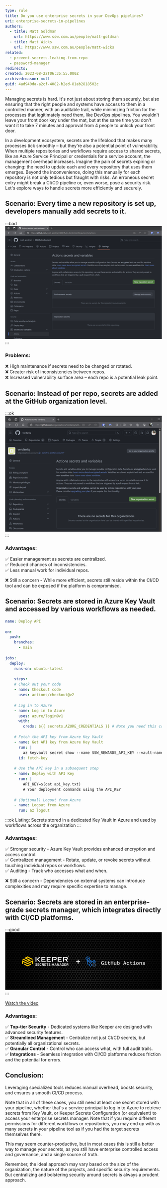 ```yaml
---
type: rule
title: Do you use enterprise secrets in your DevOps pipelines?
uri: enterprise-secrets-in-pipelines
authors:
  - title: Matt Goldman
    url: https://www.ssw.com.au/people/matt-goldman
  - title: Matt Wicks
    url: https://www.ssw.com.au/people/matt-wicks
related:
  - prevent-secrets-leaking-from-repo
  - password-manager
redirects:
created: 2023-08-22T06:35:55.000Z
archivedreason: null
guid: 4ad940da-a2cf-4082-b2ed-81ab2818502c
---
```


Managing secrets is hard. It's not just about storing them securely, but also ensuring that the right people and systems have access to them in a controlled manner, with an auditable trail, while minimizing friction for the processes that legitimately need them, like DevOps pipelines. You wouldn't leave your front door key under the mat, but at the same time you don't want it to take 7 minutes and approval from 4 people to unlock your front door.

<!--endintro-->

In a development ecosystem, secrets are the lifeblood that makes many processes tick smoothly – but they're also a potential point of vulnerability. When multiple repositories and workflows require access to shared secrets, like an Azure Service Principal or credentials for a service account, the management overhead increases. Imagine the pain of secrets expiring or changing: the need to update each and every repository that uses them emerges. Beyond the inconvenience, doing this manually for each repository is not only tedious but fraught with risks. An erroneous secret entry might break a CI/CD pipeline or, even worse, pose a security risk. Let's explore ways to handle secrets more efficiently and securely.

## Scenario: Every time a new repository is set up, developers manually add secrets to it.


:::bad
![Figure: Secrets added to each repository](repo-secrets.png)
:::

### Problems:

❌ High maintenance if secrets need to be changed or rotated.\
❌ Greater risk of inconsistencies between repos.\
❌ Increased vulnerability surface area – each repo is a potential leak point.



## Scenario: Instead of per repo, secrets are added at the GitHub organization level.

:::ok
![Figure: Secrets added to the GitHub organization](org-secrets.png)
:::

### Advantages:

✅ Easier management as secrets are centralized.\
✅ Reduced chances of inconsistencies.\
✅ Less manual work for individual repos.

❌ Still a concern - While more efficient, secrets still reside within the CI/CD tool and can be exposed if the platform is compromised.


## Scenario: Secrets are stored in Azure Key Vault and accessed by various workflows as needed.

```yaml
name: Deploy API

on:
  push:
    branches:
      - main

jobs:
  deploy:
    runs-on: ubuntu-latest

    steps:
    # Check out your code
    - name: Checkout code
      uses: actions/checkout@v2

    # Log in to Azure
    - name: Log in to Azure
      uses: azure/login@v1
      with:
        creds: ${{ secrets.AZURE_CREDENTIALS }} # Note you need this credential in GitHub

    # Fetch the API key from Azure Key Vault
    - name: Get API key from Azure Key Vault
      run: |
        az keyvault secret show --name SSW_REWARDS_API_KEY --vault-name kv-rewards --query value -o tsv > api_key.txt
      id: fetch-key

    # Use the API key in a subsequent step
    - name: Deploy with API Key
      run: |
        API_KEY=$(cat api_key.txt)
        # Your deployment commands using the API_KEY

    # (Optional) Logout from Azure
    - name: Logout from Azure
      run: az logout
```
:::ok
Listing: Secrets stored in a dedicated Key Vault in Azure and used by workflows across the organization
:::

### Advantages:

✅ Stronger security - Azure Key Vault provides enhanced encryption and access control.\
✅ Centralized management - Rotate, update, or revoke secrets without touching individual repos or workflows.\
✅ Auditing - Track who accesses what and when.

❌ Still a concern - Dependencies on external systems can introduce complexities and may require specific expertise to manage.


## Scenario: Secrets are stored in an enterprise-grade secrets manager, which integrates directly with CI/CD platforms.


:::good
![Figure: An enterprise password/secrets manager like Keeper with the Secrets Manager add-on and integration with GA or AzDo](enterprise-secrets.jpg)
:::

<a href="https://vimeo.com/672797748">Watch the video</a>

### Advantages:

✅ **Top-tier Security** - Dedicated systems like Keeper are designed with advanced security features.\
✅ **Streamlined Management** - Centralize not just CI/CD secrets, but potentially all organizational secrets.\
✅ **Granular Control** - Control who can access what, with full audit trails.\
✅ **Integrations** - Seamless integration with CI/CD platforms reduces friction and the potential for errors.

## Conclusion:

Leveraging specialized tools reduces manual overhead, boosts security, and ensures a smooth CI/CD process.

Note that in all of these cases, you still need at least one secret stored with your pipeline, whether that's a service principal to log in to Azure to retrieve secrets from Key Vault, or Keeper Secrets Configuration (or equivalent) to access your enterprise secrets manager. Note that if you require different permissions for different workflows or repositories, you may end up with as many secrets in your pipeline tool as if you had the target secrets themselves there.

This may seem counter-productive, but in most cases this is still a better way to manage your secrets, as you still have enterprise controlled access and governance, and a single source of truth.

Remember, the ideal approach may vary based on the size of the organization, the nature of the projects, and specific security requirements. But centralizing and bolstering security around secrets is always a prudent approach.